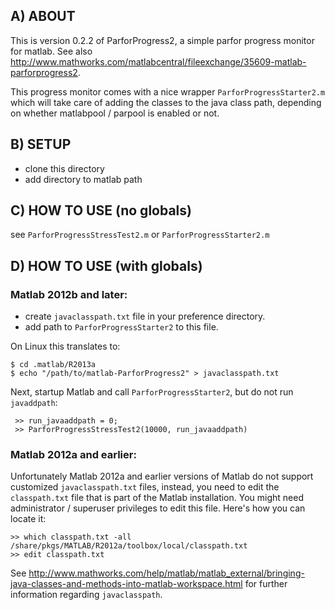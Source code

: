 ## A) ABOUT

This is version 0.2.2 of ParforProgress2, a simple parfor progress monitor for matlab. See also http://www.mathworks.com/matlabcentral/fileexchange/35609-matlab-parforprogress2.

This progress monitor comes with a nice wrapper `ParforProgressStarter2.m` which will take care of adding the classes to the java class path, depending on whether matlabpool / parpool is enabled or not.

## B) SETUP

* clone this directory 
* add directory to matlab path

## C) HOW TO USE (no globals)

see `ParforProgressStressTest2.m` or `ParforProgressStarter2.m`


## D) HOW TO USE (with globals)

### Matlab 2012b and later:
- create `javaclasspath.txt` file in your preference directory.
- add path to `ParforProgressStarter2` to this file.

On Linux this translates to:
```
$ cd .matlab/R2013a
$ echo "/path/to/matlab-ParforProgress2" > javaclasspath.txt
```

Next, startup Matlab and call `ParforProgressStarter2`, but do not run `javaddpath`:

```
 >> run_javaaddpath = 0;
 >> ParforProgressStressTest2(10000, run_javaaddpath)
```


### Matlab 2012a and earlier:

Unfortunately Matlab 2012a and earlier versions of Matlab do not support customized
`javaclasspath.txt` files, instead, you need to edit the `classpath.txt` file that is
part of the Matlab installation. You might need administrator / superuser privileges to 
edit this file. Here's how you can locate it:

```
>> which classpath.txt -all
/share/pkgs/MATLAB/R2012a/toolbox/local/classpath.txt
>> edit classpath.txt 
```


See http://www.mathworks.com/help/matlab/matlab_external/bringing-java-classes-and-methods-into-matlab-workspace.html for further information regarding `javaclasspath`.


